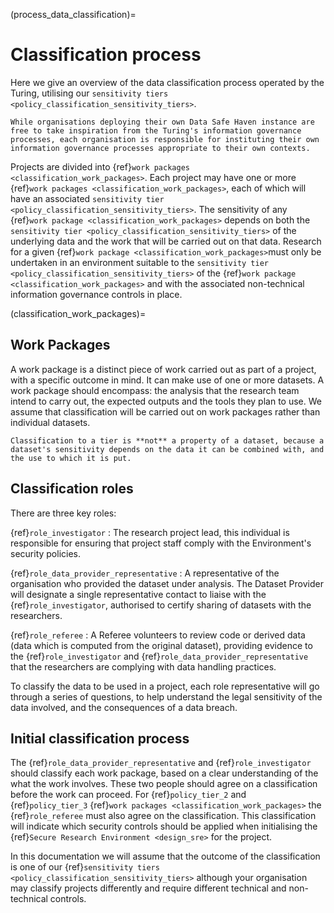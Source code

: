 (process_data_classification)=

# Classification process

Here we give an overview of the data classification process operated by the Turing, utilising our `sensitivity tiers <policy_classification_sensitivity_tiers>`.

```{caution}
While organisations deploying their own Data Safe Haven instance are free to take inspiration from the Turing's information governance processes, each organisation is responsible for instituting their own information governance processes appropriate to their own contexts.
```

Projects are divided into {ref}`work packages <classification_work_packages>`.
Each project may have one or more {ref}`work packages <classification_work_packages>`, each of which will have an associated `sensitivity tier <policy_classification_sensitivity_tiers>`.
The sensitivity of any {ref}`work package <classification_work_packages>` depends on both the `sensitivity tier <policy_classification_sensitivity_tiers>` of the underlying data and the work that will be carried out on that data.
Research for a given {ref}`work package <classification_work_packages>`must only be undertaken in an environment suitable to the `sensitivity tier <policy_classification_sensitivity_tiers>` of the {ref}`work package <classification_work_packages>` and with the associated non-technical information governance controls in place.

(classification_work_packages)=

## Work Packages

A work package is a distinct piece of work carried out as part of a project, with a specific outcome in mind.
It can make use of one or more datasets.
A work package should encompass: the analysis that the research team intend to carry out, the expected outputs and the tools they plan to use.
We assume that classification will be carried out on work packages rather than individual datasets.

```{caution}
Classification to a tier is **not** a property of a dataset, because a dataset's sensitivity depends on the data it can be combined with, and the use to which it is put.
```

## Classification roles

There are three key roles:

{ref}`role_investigator`
: The research project lead, this individual is responsible for ensuring that project staff comply with the Environment's security policies.

{ref}`role_data_provider_representative`
: A representative of the organisation who provided the dataset under analysis.
The Dataset Provider will designate a single representative contact to liaise with the {ref}`role_investigator`, authorised to certify sharing of datasets with the researchers.

{ref}`role_referee`
: A Referee volunteers to review code or derived data (data which is computed from the original dataset), providing evidence to the {ref}`role_investigator` and {ref}`role_data_provider_representative` that the researchers are complying with data handling practices.

To classify the data to be used in a project, each role representative will go through a series of questions, to help understand the legal sensitivity of the data involved, and the consequences of a data breach.

## Initial classification process

The {ref}`role_data_provider_representative` and {ref}`role_investigator` should classify each work package, based on a clear understanding of the what the work involves.
These two people should agree on a classification before the work can proceed.
For {ref}`policy_tier_2` and {ref}`policy_tier_3` {ref}`work packages <classification_work_packages>` the {ref}`role_referee` must also agree on the classification.
This classification will indicate which security controls should be applied when initialising the {ref}`Secure Research Environment <design_sre>` for the project.

In this documentation we will assume that the outcome of the classification is one of our {ref}`sensitivity tiers <policy_classification_sensitivity_tiers>` although your organisation may classify projects differently and require different technical and non-technical controls.
